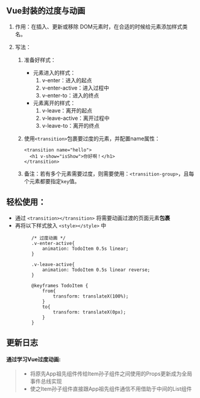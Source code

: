 ## Vue封装的过度与动画

1. 作用：在插入、更新或移除 DOM元素时，在合适的时候给元素添加样式类名。

2. 写法：

   1. 准备好样式：
      - 元素进入的样式：
        1. v-enter：进入的起点
        2. v-enter-active：进入过程中
        3. v-enter-to：进入的终点
      - 元素离开的样式：
        1. v-leave：离开的起点
        2. v-leave-active：离开过程中
        3. v-leave-to：离开的终点

   2. 使用```<transition>```包裹要过度的元素，并配置name属性：

      ```vue
      <transition name="hello">
      	<h1 v-show="isShow">你好啊！</h1>
      </transition>
      ```

   3. 备注：若有多个元素需要过度，则需要使用：```<transition-group>```，且每个元素都要指定```key```值。

## 轻松使用：
+ 通过 `<transition></transition>` 将需要动画过渡的页面元素**包裹**
+ 再将以下样式放入 `<style></style>` 中
  ```
        /* 过度动画 */
        .v-enter-active{
		    animation: TodoItem 0.5s linear;
	    }

	    .v-leave-active{
		    animation: TodoItem 0.5s linear reverse;
	    }

	    @keyframes TodoItem {
		    from{
	    		transform: translateX(100%);
	    	}
		    to{
		    	transform: translateX(0px);
		    }
	    }
  ```

## 更新日志

#### 通过学习**Vue过度动画**:
> + 将原先App祖先组件传给Item孙子组件之间使用的Props更新成为全局事件总线实现
> + 使之Item孙子组件直接跟App祖先组件通信不用借助于中间的List组件
